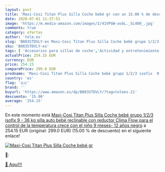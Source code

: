 ```yaml
---
layout: post
title: 'Maxi-Cosi Titan Plus Silla Coche bebé gr con un 15.00 % de descuento'
date: 2020-07-01 11:37:51
image: 'https://m.media-amazon.com/images/I/41VPGW-avbL._SL400_.jpg'
comments: true
category: ofertas
author: 'tole.es'
slug: 'B083STDVLY-es Maxi-Cosi Titan Plus Silla Coche bebé grupo 1/2/3 isofix 9...'
sku: 'B083STDVLY-es'
tags: [ 'Accesorios para sillas de coche','Actividad y entretenimiento','Andadores','Bebé','Espejos para asientos traseros','Higiene y cuidado','Sillas de coche y accesorios','Toallitas húmedas para bebé','Toallitas y accesorios para bebé','bebé','isofix','maxi-cosi', ]
actualPrice: 254.15 EUR
currency: EUR
price: 254.15
comparePrice: 299.0 EUR
prodname: 'Maxi-Cosi Titan Plus Silla Coche bebé grupo 1/2/3 isofix  9 - 36 kg  silla auto bebé reclinable con reductor  Clima Flow para el control de la temperatura  crece con el niño 9 meses- 12 años  negro'
country: 'es'
flag: '🇪🇸'
brand: ''
buyurl: 'https://www.amazon.es/dp/B083STDVLY/?tag=tolees-21'
descuento: '15.00'
average: '254.15'
---
```


En este momento está [Maxi-Cosi Titan Plus Silla Coche bebé grupo 1/2/3 isofix  9 - 36 kg  silla auto bebé reclinable con reductor  Clima Flow para el control de la temperatura  crece con el niño 9 meses- 12 años  negro](https://www.amazon.es/dp/B083STDVLY/?tag=tolees-21) a 254.15 EUR (original: 299.0 EUR) (15.00 %  de descuento) en el siguiente enlace!

[![Maxi-Cosi Titan Plus Silla Coche bebé gr](https://m.media-amazon.com/images/I/41VPGW-avbL._SL400_.jpg)](https://www.amazon.es/dp/B083STDVLY/?tag=tolees-21)

🔎:


[🛒 Aquí!!!](https://www.amazon.es/dp/B083STDVLY/?tag=tolees-21)
